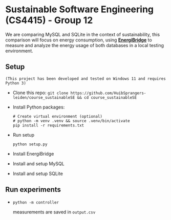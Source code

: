 # Sustainable Software Engineering (CS4415) - Group 12

We are comparing MySQL and SQLite in the context of sustainability, this comparison will focus on energy consumption, using **[EnergiBridge](https://github.com/tdurieux/EnergiBridge)** to measure and analyze the energy usage of both databases in a local testing environment.

## Setup

`(This project has been developed and tested on Windows 11 and requires Python 3)`

- Clone this repo: `git clone https://github.com/HuibSprangers-leiden/course_sustainableSE && cd course_sustainableSE`

- Install Python packages:

  ```
  # Create virtual environment (optional)
  # python -m venv .venv && source .venv/bin/activate
  pip install -r requirements.txt
  ```

- Run setup

  ```
  python setup.py
  ```

- Install EnergiBridge

- Install and setup MySQL

- Install and setup SQLite

## Run experiments

- ```
  python -m controller
  ```
  measurements are saved in `output.csv`
